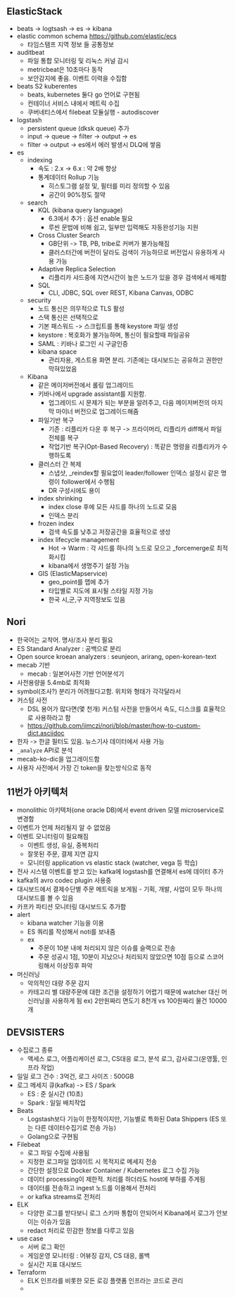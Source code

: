 ## ElasticStack
- beats -> logtsash -> es -> kibana
- elastic common schema https://github.com/elastic/ecs
  - 타임스탬프 지역 정보 들 공통정보
- auditbeat
  - 파일 통합 모니터링 및 리눅스 커널 감시
  - metricbeat은 10초마다 동작
  - 보안감지에 좋음. 이벤트 이력을 수집함
- beats S2 kuberentes
  - beats, kubernetes 둘다 go 언어로 구현됨
  - 컨테이너 서비스 내에서 메트릭 수집
  - 쿠버네티스에서 filebeat 모듈실행 - autodiscover
- logstash
  - persistent queue (dksk queue) 추가
  - input -> queue -> filter -> output -> es
  - filter -> output -> es에서 에러 발생시 DLQ에 쌓음
- es
  - indexing
    - 속도 : 2.x -> 6.x : 약 2배 향상
    - 통계데이터 Rollup 기능
      - 히스토그램 설정 및, 필터를 미리 정의할 수 있음
      - 공간이 90%정도 절약
  - search
    - KQL (kibana query language)
      - 6.3에서 추가 : 옵션 enable 필요
      - 루씬 문법에 비해 쉽고, 일부만 입력해도 자동완성기능 지원
    - Cross Cluster Search
      - GB단위 -> TB, PB, tribe로 커버가 불가능해짐
      - 클러스터간에 버전이 달라도 검색이 가능하므로 버전업시 유용하게 사용 가능
    - Adaptive Replica Selection
      - 리플리카 샤드중에 지연시간이 높은 노드가 있을 경우 검색에서 배제함
    - SQL
      - CLI, JDBC, SQL over REST, Kibana Canvas, ODBC
  - security
    - 노드 통신은 의무적으로 TLS 활성
    - 스택 통신은 선택적으로
    - 기본 패스워드 -> 스크립트를 통해 keystore 파일 생성
    - keystore : 복호화가 불가능하며, 통신이 필요할때 파일공유
    - SAML : 키바나 로그인 시 구글인증
    - kibana space
      - 관리자용, 게스트용 화면 분리. 기존에는 대시보드는 공유하고 권한만 막혀있었음
  - Kibana
    - 같은 메이저버전에서 롤링 업그레이드
    - 키바나에서 upgrade assistant를 지원함. 
      - 업그레이드 시 문제가 되는 부분을 알려주고, 다음 메이저버전의 마지막 마이너 버전으로 업그레이드해줌
    - 파일기반 복구
      - 기존 : 리플리카 다운 후 복구 -> 프라이머리, 리플리카 diff해서 파일 전체를 복구
      - 작업기반 복구(Opt-Based Recovery) : 똑같은 명령을 리플리카가 수행하도록
    - 클러스터 간 복제
      - 스냅샷, _reindex할 필요없이 leader/follower 인덱스 설정시 같은 명령이 follower에서 수행됨
      - DR 구성시에도 용이
    - index shrinking
      - index close 후에 모든 샤드를 하나의 노드로 모음
      - 인덱스 분리
    - frozen index
      - 검색 속도를 낮추고 저장공간을 효율적으로 생성
    - index lifecycle management
      - Hot -> Warm : 각 샤드를 하나의 노드로 모으고 _forcemerge로 최적화시킴
      - kibana에서 생명주기 설정 가능
    - GIS (ElasticMapservice)
      - geo_point를 맵에 추가
      - 타입별로 지도에 표시될 스타일 지정 가능
      - 한국 시,군,구 지역정보도 있음

## Nori
- 한국어는 교착어. 명사/조사 분리 필요
- ES Standard Analyzer : 공백으로 분리
- Open source kroean analyzers : seunjeon, arirang, open-korean-text
- mecab 기반
  - mecab : 일본어사전 기반 언어분석기
- 사전용량을 5.4mb로 최적화
- symbol(조사?) 분리가 어려웠다고함. 위치와 형태가 각각달라서
- 커스텀 사전
  - DSL 용어가 많다면(몇 천개) 커스텀 사전을 만들어서 속도, 디스크를 효율적으로 사용하라고 함
  - https://github.com/jimczi/nori/blob/master/how-to-custom-dict.asciidoc
- 한자 -> 한글 필터도 있음. 뉴스기사 데이터에서 사용 가능
- `_analyze` API로 분석
- mecab-ko-dic을 업그레이드함
- 사용자 사전에서 가장 긴 token을 찾는방식으로 동작

## 11번가 아키텍처
- monolithic 아키텍처(one oracle DB)에서 event driven 모델 microservice로 변경함
- 이벤트가 언제 처리될지 알 수 없었음
- 이벤트 모니터링이 필요해짐
  - 이벤트 생성, 유실, 중복처리
  - 잘못된 주문, 결제 지연 감지
  - 모니터링 application vs elastic stack (watcher, vega 등 학습)
- 전사 시스템 이벤트를 받고 있는 kafka에 logstash를 연결해서 es에 데이터 추가
- kafka의 avro codec plugin 사용중
- 대시보드에서 결제수단별 주문 메트릭을 보게됨 - 기획, 개발, 사업이 모두 하나의 대시보드를 볼 수 있음
- 카프카 파티션 모니터링 대시보드도 추가함
- alert
  - kibana watcher 기능을 이용
  - ES 쿼리를 작성해서 noti를 보내줌
  - ex
    - 주문이 10분 내에 처리되지 않은 이슈를 슬랙으로 전송
    - 주문 성공시 1점, 10분이 지났으나 처리되지 않았으면 10점 등으로 스코어링해서 이상징후 파악
- 머신러닝
  - 악의적인 대량 주문 감지
  - 카테고리 별 대량주문에 대한 조건을 설정하기 어렵기 때문에 watcher 대신 머신러닝을 사용하게 됨 ex) 2만원짜리 면도기 8천개 vs 100원짜리 물건 10000개
  
## DEVSISTERS
- 수집로그 종류
  - 액세스 로그, 어플리케이션 로그, CS대응 로그, 분석 로그, 감사로그(운영툴, 인프라 작업)
- 일일 로그 건수 : 3억건, 로그 사이즈 : 500GB
- 로그 메세지 큐(kafka) -> ES / Spark
  - ES : 준 실시간 (10초)
  - Spark : 일일 배치작업
- Beats
  - Logstash보다 기능이 한정적이지만, 기능별로 특화된 Data Shippers (ES 또는 다른 데이터수집기로 전송 가능)
  - Golang으로 구현됨
- Filebeat
  - 로그 파일 수집에 사용됨
  - 지정한 로그파일 업데이트 시 목적지로 메세지 전송
  - 간단한 설정으로 Docker Container / Kubernetes 로그 수집 가능
  - 데이터 processing이 제한적. 처리를 하더라도 host에 부하를 주게됨
  - 데이터를 전송하고 ingest 노드를 이용해서 전처리
  - or kafka streams로 전처리
- ELK
  - 다양한 로그를 받다보니 로그 스키마 통합이 안되어서 Kibana에서 로그가 안보이는 이슈가 있음
  - redact 처리로 민감한 정보를 다루고 있음
- use case
  - 서버 로그 확인
  - 게임운영 모니터링 : 어뷰징 감지, CS 대응, 롤백
  - 실시간 지표 대시보드
- Terraform
  - ELK 인프라를 비롯한 모든 로깅 플랫폼 인프라는 코드로 관리
  - 